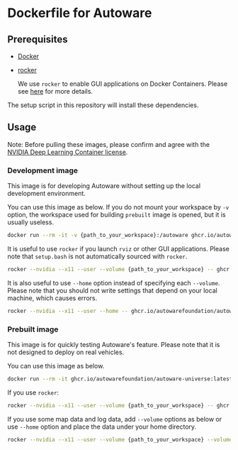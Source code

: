 # Dockerfile for Autoware

## Prerequisites

- [Docker](https://docs.docker.com/engine/install/ubuntu/)
- [rocker](https://github.com/osrf/rocker)

  We use `rocker` to enable GUI applications on Docker Containers.
  Please see [here](http://wiki.ros.org/docker/Tutorials/GUI) for more details.

The setup script in this repository will install these dependencies.

## Usage

Note: Before pulling these images, please confirm and agree with the [NVIDIA Deep Learning Container license](https://developer.nvidia.com/ngc/nvidia-deep-learning-container-license).

### Development image

This image is for developing Autoware without setting up the local development environment.

You can use this image as below.
If you do not mount your workspace by `-v` option, the workspace used for building `prebuilt` image is opened, but it is usually useless.

```bash
docker run --rm -it -v {path_to_your_workspace}:/autoware ghcr.io/autowarefoundation/autoware-universe:latest
```

It is useful to use `rocker` if you launch `rviz` or other GUI applications.
Please note that `setup.bash` is not automatically sourced with `rocker`.

```bash
rocker --nvidia --x11 --user --volume {path_to_your_workspace} -- ghcr.io/autowarefoundation/autoware-universe:latest
```

It is also useful to use `--home` option instead of specifying each `--volume`.
Please note that you should not write settings that depend on your local machine, which causes errors.

```bash
rocker --nvidia --x11 --user --home -- ghcr.io/autowarefoundation/autoware-universe:latest
```

### Prebuilt image

This image is for quickly testing Autoware's feature. Please note that it is not designed to deploy on real vehicles.

You can use this image as below.

```bash
docker run --rm -it ghcr.io/autowarefoundation/autoware-universe:latest-prebuilt
```

If you use `rocker`:

```bash
rocker --nvidia --x11 --user --volume {path_to_your_workspace} -- ghcr.io/autowarefoundation/autoware-universe:latest-prebuilt
```

If you use some map data and log data, add `--volume` options as below or use `--home` option and place the data under your home directory.

```bash
rocker --nvidia --x11 --user --volume {path_to_your_workspace} --volume {path_to_your_map_data} --volume {path_to_your_log_data} -- ghcr.io/autowarefoundation/autoware-universe:latest-prebuilt
```
